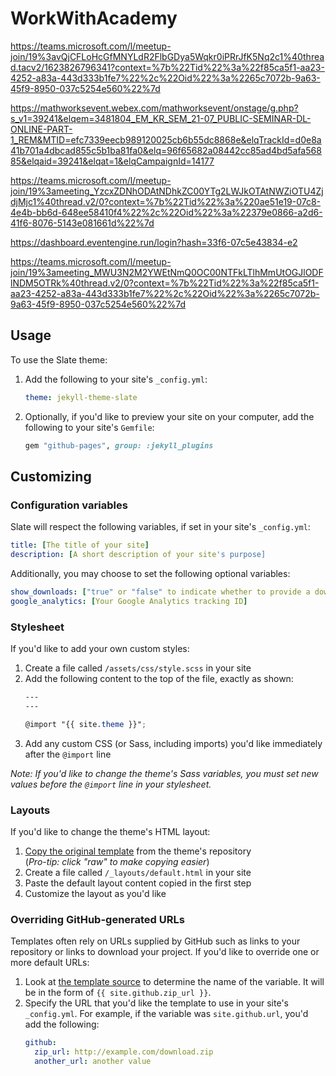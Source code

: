 # WorkWithAcademy

https://teams.microsoft.com/l/meetup-join/19%3avQjCFLoHcGfMNYLdR2FlbGDya5Wqkr0iPRrJfK5Nq2c1%40thread.tacv2/1623826796341?context=%7b%22Tid%22%3a%22f85ca5f1-aa23-4252-a83a-443d333b1fe7%22%2c%22Oid%22%3a%2265c7072b-9a63-45f9-8950-037c5254e560%22%7d




https://mathworksevent.webex.com/mathworksevent/onstage/g.php?s_v1=39241&elqem=3481804_EM_KR_SEM_21-07_PUBLIC-SEMINAR-DL-ONLINE-PART-1_REM&MTID=efc7339eecb989120025cb6b55dc8868e&elqTrackId=d0e8a41b701a4dbcad855c5b1ba81fa0&elq=96f65682a08442cc85ad4bd5afa56885&elqaid=39241&elqat=1&elqCampaignId=14177

https://teams.microsoft.com/l/meetup-join/19%3ameeting_YzcxZDNhODAtNDhkZC00YTg2LWJkOTAtNWZiOTU4ZjdjMjc1%40thread.v2/0?context=%7b%22Tid%22%3a%220ae51e19-07c8-4e4b-bb6d-648ee58410f4%22%2c%22Oid%22%3a%22379e0866-a2d6-41f6-8076-5143e081661d%22%7d


https://dashboard.eventengine.run/login?hash=33f6-07c5e43834-e2



https://teams.microsoft.com/l/meetup-join/19%3ameeting_MWU3N2M2YWEtNmQ0OC00NTFkLTlhMmUtOGJlODFlNDM5OTRk%40thread.v2/0?context=%7b%22Tid%22%3a%22f85ca5f1-aa23-4252-a83a-443d333b1fe7%22%2c%22Oid%22%3a%2265c7072b-9a63-45f9-8950-037c5254e560%22%7d

## Usage

To use the Slate theme:

1. Add the following to your site's `_config.yml`:

    ```yml
    theme: jekyll-theme-slate
    ```

2. Optionally, if you'd like to preview your site on your computer, add the following to your site's `Gemfile`:

    ```ruby
    gem "github-pages", group: :jekyll_plugins
    ```

## Customizing

### Configuration variables

Slate will respect the following variables, if set in your site's `_config.yml`:

```yml
title: [The title of your site]
description: [A short description of your site's purpose]
```

Additionally, you may choose to set the following optional variables:

```yml
show_downloads: ["true" or "false" to indicate whether to provide a download URL]
google_analytics: [Your Google Analytics tracking ID]
```

### Stylesheet

If you'd like to add your own custom styles:

1. Create a file called `/assets/css/style.scss` in your site
2. Add the following content to the top of the file, exactly as shown:
    ```scss
    ---
    ---

    @import "{{ site.theme }}";
    ```
3. Add any custom CSS (or Sass, including imports) you'd like immediately after the `@import` line

*Note: If you'd like to change the theme's Sass variables, you must set new values before the `@import` line in your stylesheet.*

### Layouts

If you'd like to change the theme's HTML layout:

1. [Copy the original template](https://github.com/pages-themes/slate/blob/master/_layouts/default.html) from the theme's repository<br />(*Pro-tip: click "raw" to make copying easier*)
2. Create a file called `/_layouts/default.html` in your site
3. Paste the default layout content copied in the first step
4. Customize the layout as you'd like

### Overriding GitHub-generated URLs

Templates often rely on URLs supplied by GitHub such as links to your repository or links to download your project. If you'd like to override one or more default URLs:

1. Look at [the template source](https://github.com/pages-themes/slate/blob/master/_layouts/default.html) to determine the name of the variable. It will be in the form of `{{ site.github.zip_url }}`.
2. Specify the URL that you'd like the template to use in your site's `_config.yml`. For example, if the variable was `site.github.url`, you'd add the following:
    ```yml
    github:
      zip_url: http://example.com/download.zip
      another_url: another value
    ```

